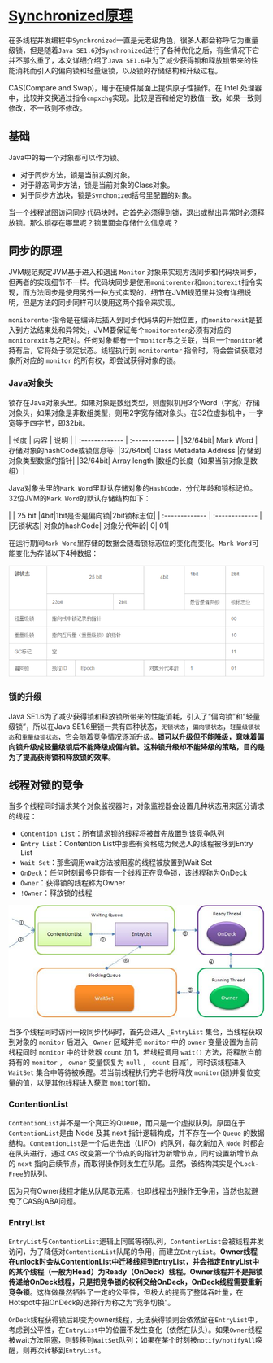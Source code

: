 # [Synchronized原理](http://blog.csdn.net/chen77716/article/details/6618779)

在多线程并发编程中`Synchronized`一直是元老级角色，很多人都会称呼它为重量级锁，但是随着`Java SE1.6`对`Synchronized`进行了各种优化之后，有些情况下它并不那么重了，本文详细介绍了`Java SE1.6`中为了减少获得锁和释放锁带来的性能消耗而引入的偏向锁和轻量级锁，以及锁的存储结构和升级过程。

CAS(Compare and Swap)，用于在硬件层面上提供原子性操作。在 Intel 处理器中，比较并交换通过指令`cmpxchg`实现。比较是否和给定的数值一致，如果一致则修改，不一致则不修改。

## 基础

Java中的每一个对象都可以作为锁。

  - 对于同步方法，锁是当前实例对象。
  - 对于静态同步方法，锁是当前对象的Class对象。
  - 对于同步方法块，锁是`Synchonized`括号里配置的对象。

当一个线程试图访问同步代码块时，它首先必须得到锁，退出或抛出异常时必须释放锁。那么锁存在哪里呢？锁里面会存储什么信息呢？

## 同步的原理

JVM规范规定JVM基于进入和退出 `Monitor` 对象来实现方法同步和代码块同步，但两者的实现细节不一样。代码块同步是使用`monitorenter`和`monitorexit`指令实现，而方法同步是使用另外一种方式实现的，细节在JVM规范里并没有详细说明，但是方法的同步同样可以使用这两个指令来实现。

`monitorenter`指令是在编译后插入到同步代码块的开始位置，而`monitorexit`是插入到方法结束处和异常处，JVM要保证每个`monitorenter`必须有对应的`monitorexit`与之配对。任何对象都有一个`monitor`与之关联，当且一个`monitor`被持有后，它将处于锁定状态。线程执行到 `monitorenter` 指令时，将会尝试获取对象所对应的 `monitor` 的所有权，即尝试获得对象的锁。

### Java对象头

锁存在Java对象头里。如果对象是数组类型，则虚拟机用3个Word（字宽）存储对象头，如果对象是非数组类型，则用2字宽存储对象头。在32位虚拟机中，一字宽等于四字节，即32bit。

| 长度     | 内容     | 说明        |
| :------------- | :------------- |
|32/64bit|	Mark Word	|存储对象的hashCode或锁信息等|
|32/64bit|	Class Metadata Address	|存储到对象类型数据的指针|
|32/64bit|	Array length	|数组的长度（如果当前对象是数组）|

Java对象头里的`Mark Word`里默认存储对象的`HashCode`，分代年龄和锁标记位。32位JVM的`Mark Word`的默认存储结构如下：

|      | 25 bit    |4bit|1bit是否是偏向锁|2bit锁标志位|
| :------------- | :------------- |
|无锁状态|	对象的hashCode|	对象分代年龄|	0|	01|

在运行期间`Mark Word`里存储的数据会随着锁标志位的变化而变化。`Mark Word`可能变化为存储以下4种数据：

![](images/synchronized_1.png)

### 锁的升级

Java SE1.6为了减少获得锁和释放锁所带来的性能消耗，引入了“偏向锁”和“轻量级锁”，所以在Java SE1.6里锁一共有四种状态，`无锁状态`，`偏向锁状态`，`轻量级锁状态`和`重量级锁状态`，它会随着竞争情况逐渐升级。**锁可以升级但不能降级，意味着偏向锁升级成轻量级锁后不能降级成偏向锁。这种锁升级却不能降级的策略，目的是为了提高获得锁和释放锁的效率**。

## 线程对锁的竞争

当多个线程同时请求某个对象监视器时，对象监视器会设置几种状态用来区分请求的线程：

  - `Contention List`：所有请求锁的线程将被首先放置到该竞争队列
  - `Entry List`：Contention List中那些有资格成为候选人的线程被移到Entry List
  - `Wait Set`：那些调用wait方法被阻塞的线程被放置到Wait Set
  - `OnDeck`：任何时刻最多只能有一个线程正在竞争锁，该线程称为OnDeck
  - `Owner`：获得锁的线程称为Owner
  - `!Owner`：释放锁的线程

![](images/synchronized_2.gif)

当多个线程同时访问一段同步代码时，首先会进入 `_EntryList` 集合，当线程获取到对象的 `monitor` 后进入 `_Owner` 区域并把 `monitor` 中的 `owner` 变量设置为当前线程同时 `monitor` 中的计数器 `count` 加 1，若线程调用 `wait()` 方法，将释放当前持有的 `monitor` ， `owner` 变量恢复为 `null` ， `count` 自减1，同时该线程进入 `WaitSet` 集合中等待被唤醒。若当前线程执行完毕也将释放 `monitor`(锁)并复位变量的值，以便其他线程进入获取 `monitor`(锁)。

### ContentionList

`ContentionList`并不是一个真正的Queue，而只是一个虚拟队列，原因在于`ContentionList`是由 Node 及其 next 指针逻辑构成，并不存在一个 `Queue` 的数据结构。`ContentionList`是一个后进先出（LIFO）的队列，每次新加入 `Node` 时都会在队头进行，通过 `CAS` 改变第一个节点的的指针为新增节点，同时设置新增节点的 `next` 指向后续节点，而取得操作则发生在队尾。显然，该结构其实是个`Lock-Free`的队列。

因为只有Owner线程才能从队尾取元素，也即线程出列操作无争用，当然也就避免了CAS的ABA问题。

### EntryList

`EntryList`与`ContentionList`逻辑上同属等待队列，`ContentionList`会被线程并发访问，为了降低对`ContentionList`队尾的争用，而建立`EntryList`。**Owner线程在unlock时会从ContentionList中迁移线程到EntryList，并会指定EntryList中的某个线程（一般为Head）为Ready（OnDeck）线程。Owner线程并不是把锁传递给OnDeck线程，只是把竞争锁的权利交给OnDeck，OnDeck线程需要重新竞争锁**。这样做虽然牺牲了一定的公平性，但极大的提高了整体吞吐量，在Hotspot中把OnDeck的选择行为称之为“竞争切换”。

`OnDeck`线程获得锁后即变为owner线程，无法获得锁则会依然留在`EntryList`中，考虑到公平性，在`EntryList`中的位置不发生变化（依然在队头）。如果`Owner`线程被wait方法阻塞，则转移到`WaitSet`队列；如果在某个时刻被`notify/notifyAll`唤醒，则再次转移到`EntryList`。
